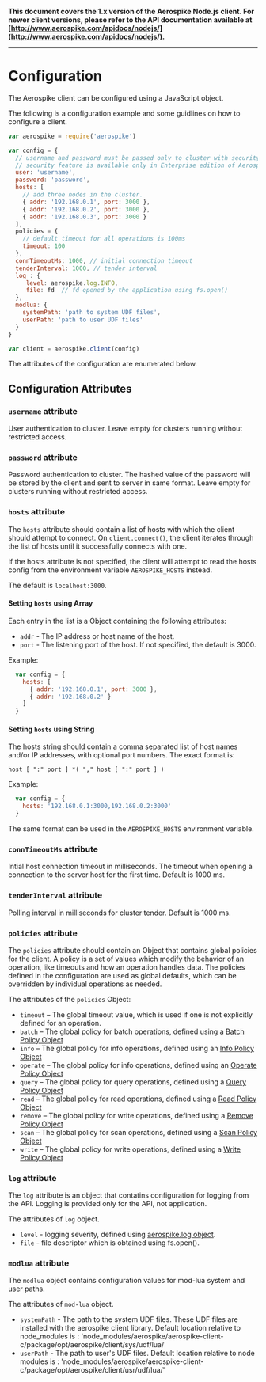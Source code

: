 **This document covers the 1.x version of the Aerospike Node.js client. For newer
client versions, please refer to the API documentation available at
[http://www.aerospike.com/apidocs/nodejs/](http://www.aerospike.com/apidocs/nodejs/).**

----------

# Configuration

The Aerospike client can be configured using a JavaScript object.

The following is a configuration example and some guidlines on how to configure a client.

```js
var aerospike = require('aerospike')

var config = {
  // username and password must be passed only to cluster with security feature enabled.
  // security feature is available only in Enterprise edition of Aerospike.
  user: 'username',
  password: 'password',
  hosts: [
    // add three nodes in the cluster.
    { addr: '192.168.0.1', port: 3000 },
    { addr: '192.168.0.2', port: 3000 },
    { addr: '192.168.0.3', port: 3000 }
  ],
  policies = {
    // default timeout for all operations is 100ms
    timeout: 100
  },
  connTimeoutMs: 1000, // initial connection timeout
  tenderInterval: 1000, // tender interval
  log : {
     level: aerospike.log.INFO,
     file: fd  // fd opened by the application using fs.open()
  },
  modlua: {
    systemPath: 'path to system UDF files',
    userPath: 'path to user UDF files'
  }
}

var client = aerospike.client(config)
```

The attributes of the configuration are enumerated below.

## Configuration Attributes

### `username` attribute
User authentication to cluster. Leave empty for clusters running without restricted access.

### `password` attribute
Password authentication to cluster. The hashed value of the password will be stored by the client
and sent to server in same format. Leave empty for clusters running without restricted access.

### `hosts` attribute

The `hosts` attribute should contain a list of hosts with which the client
should attempt to connect. On `client.connect()`, the client iterates through
the list of hosts until it successfully connects with one.

If the hosts attribute is not specified, the client will attempt to read the
hosts config from the environment variable `AEROSPIKE_HOSTS` instead.

The default is `localhost:3000`.

#### Setting `hosts` using Array
Each entry in the list is a Object containing the following attributes:

- `addr` - The IP address or host name of the host.
- `port` - The listening port of the host. If not specified, the default is 3000.

Example:

```javascript
  var config = {
    hosts: [
      { addr: '192.168.0.1', port: 3000 },
      { addr: '192.168.0.2' }
    ]
  }
```

#### Setting `hosts` using String
The hosts string should contain a comma separated list of host names and/or IP
addresses, with optional port numbers. The exact format is:

    host [ ":" port ] *( "," host [ ":" port ] )

Example:

```javascript
  var config = {
    hosts: '192.168.0.1:3000,192.168.0.2:3000'
  }
```

The same format can be used in the `AEROSPIKE_HOSTS` environment variable.

### `connTimeoutMs` attribute

Intial host connection timeout in milliseconds. The timeout when opening a connection to the server host for the first time. Default is 1000 ms.

### `tenderInterval` attribute

Polling interval in milliseconds for cluster tender. Default is 1000 ms.

### `policies` attribute

The `policies` attribute should contain an Object that contains global policies for the client. A policy is a set of values which modify the behavior of an operation, like timeouts and how an operation handles data. The policies defined in the configuration are used as global defaults, which can be overridden by individual operations as needed.

The attributes of the `policies` Object:

- `timeout` – The global timeout value, which is used if one is not explicitly defined for an operation.
- `batch` – The global policy for batch operations, defined using a [Batch Policy Object](policies.md#BatchPolicy)
- `info` – The global policy for info operations, defined using an [Info Policy Object](policies.md#InfoPolicy)
- `operate` – The global policy for info operations, defined using an [Operate Policy Object](policies.md#OperatePolicy)
- `query` – The global policy for query operations, defined using a [Query Policy Object](policies.md#QueryPolicy)
- `read` – The global policy for read operations, defined using a [Read Policy Object](policies.md#ReadPolicy)
- `remove` – The global policy for write operations, defined using a [Remove Policy Object](policies.md#RemovePolicy)
- `scan` – The global policy for scan operations, defined using a [Scan Policy Object](policies.md#ScanPolicy)
- `write` – The global policy for write operations, defined using a [Write Policy Object](policies.md#WritePolicy)


### `log` attribute

The `log` attribute is an object that contatins configuration for logging from the API. Logging is provided only for the API, not application.

The attributes of `log` object.

- `level` - logging severity, defined using [aerospike.log object](log.md).
- `file`  - file descriptor which is obtained using fs.open().


### `modlua` attribute

The `modlua` object contains configuration values for mod-lua system and user paths.

The attributes of `mod-lua` object.

- `systemPath` - The path to the system UDF files. These UDF files are installed with the aerospike client library. Default location relative to node_modules is : 'node_modules/aerospike/aerospike-client-c/package/opt/aerospike/client/sys/udf/lua/'
- `userPath`   - The path to user's UDF files. Default location relative to node modules is : 'node_modules/aerospike/aerospike-client-c/package/opt/aerospike/client/usr/udf/lua/'
